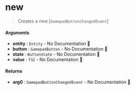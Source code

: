 # new

>  Creates a new [`GamepadButtonChangedEvent`]

#### Arguments

- **entity** : `Entity` \- No Documentation 🚧
- **button** : `GamepadButton` \- No Documentation 🚧
- **state** : `ButtonState` \- No Documentation 🚧
- **value** : `f32` \- No Documentation 🚧

#### Returns

- **arg0** : `GamepadButtonChangedEvent` \- No Documentation 🚧